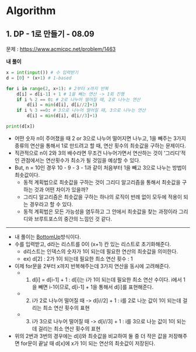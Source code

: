 # Algorithm

## 1. DP - 1로 만들기 - 08.09

문제 : https://www.acmicpc.net/problem/1463

**내 풀이**
```python
x = int(input()) # 수 입력받기
d = [0] * (x+1) # 1-based

for i in range(2, x+1): # 2부터 x까지 반복
    d[i] = d[i-1] + 1 # 1을 빼는 연산 -> 1회 진행
    if i % 2 == 0: # 2로 나누어 떨어질 때, 2로 나누는 연산
        d[i] = min(d[i], d[i//2]+1)
    if i % 3 ==0: # 3으로 나누어 떨어질 때, 3으로 나누는 연산
        d[i] = min(d[i], d[i//3]+1)

print(d[x])
```

- 어떤 숫자 n이 주어졌을 때 2 or 3으로 나누어 떨어지면 나누고, 1을 빼주는 3가지 종류의 연산을 통해서 1로 만드려고 할 때, 연산 횟수의 최솟값을 구하는 문제이다.
- 직관적으로 n이 2와 3의 배수라면 무조건 나누어가면서 연산하는 것이 '그리디'적인 관점에서는 연산횟수가 최소가 될 것임을 예상할 수 있다.
- But, n = 10인 경우 10 - 9 - 3 - 1과 같이 처음부터 1을 빼고 3으로 나누는 방법이 최솟값이다.
    - 동적 계획법으로 최솟값을 구하는 것이 그리디 알고리즘을 통해서 최솟값을 구하는 것과 어떤 차이가 있을까?
    - 그리디 알고리즘은 최솟값을 구하는 하나의 로직이 반례 없이 모두에 적용이 되는 경우라고 할 수 있다.
    - 동적 계획법은 모든 가능성을 염두하고 그 안에서 최솟값을 찾는 과정이라 그리디와 브루트포스의 중간의 느낌인 것 같다.
***
 
- 내 풀이는 <u>BottomUp</u>방식이다.
- 수를 입력받고, d라는 리스트를 0이 (x+1) 칸 있는 리스트로 초기화해준다.
    - d리스트는 인덱스의 숫자가 1이 되는데 필요한 연산의 최솟값을 의미한다.
    - ex) d[2] : 2가 1이 되는데 필요한 최소 연산 횟수 : 1
- 이제 for문을 2부터 x까지 반복해주는데 3가지 연산을 동시에 고려해준다.
    - 1. d[i] = d[i-1] + 1 : d[i]는 i가 1이 되는데 필요한 최소 연산 수이다. i에서 1을 빼면 i-1이므로, d[i-1] + 1을 통해서 d[i]를 표현해준다.
    - 2. i가 2로 나누어 떨어질 때 -> d[i//2] + 1 : i를 2로 나눈 값이 1이 되는데 걸리는 최소 연산 횟수의 표현
    - 3. i가 3으로 나누어 떨어질 때 -> d[i//3] + 1 : i를 3으로 나눈 값이 1이 되는데 걸리는 최소 연산 횟수의 표현
- 위의 2번과 3번의 경우에는 d[i]와 최솟값을 비교하여 둘 중 더 작은 값을 저장해주면 for문이 끝날 때 d[x]에 x가 1이 되는 연산의 최솟값이 저장된다.

